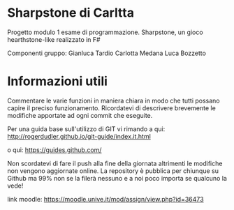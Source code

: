 # Sharpstone di Carltta
Progetto modulo 1 esame di programmazione. Sharpstone, un gioco hearthstone-like realizzato in F#

Componenti gruppo:
Gianluca Tardio
Carlotta Medana
Luca Bozzetto

# Informazioni utili
Commentare le varie funzioni in maniera chiara in modo che tutti possano capire il preciso funzionamento.
Ricordatevi di descrivere brevemente le modifiche apportate ad ogni commit che eseguite.

Per una guida base sull'utilizzo di GIT vi rimando a qui:
http://rogerdudler.github.io/git-guide/index.it.html

o qui:
https://guides.github.com/

Non scordatevi di fare il push alla fine della giornata altrimenti le modifiche non vengono aggiornate online.
La repository è pubblica per chiunque su Github ma 99% non se la filerà nessuno e a noi poco importa se qualcuno la vede!

link moodle:
https://moodle.unive.it/mod/assign/view.php?id=36473

